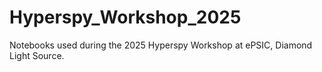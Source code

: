 # Hyperspy_Workshop_2025
Notebooks used during the 2025 Hyperspy Workshop at ePSIC, Diamond Light Source.

